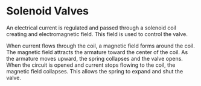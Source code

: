 # Solenoid Valves

An electrical current is regulated and passed through a solenoid coil creating and electromagnetic field. This field is used to control the valve.



When current flows through the coil, a magnetic field forms around the coil. The magnetic field attracts the armature toward the center of the coil. As the armature moves upward, the spring collapses and the valve opens. When the circuit is opened and current stops flowing to the coil, the magnetic field collapses. This allows the spring to expand and shut the valve.